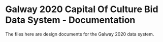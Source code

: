 # Galway 2020 Capital Of Culture Bid Data System - Documentation

The files here are design documents for the Galway 2020 data system.


